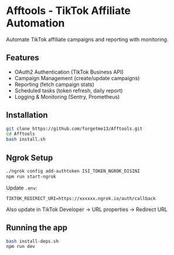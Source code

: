 # Afftools - TikTok Affiliate Automation

Automate TikTok affiliate campaigns and reporting with monitoring.

## Features

- OAuth2 Authentication (TikTok Business API)
- Campaign Management (create/update campaigns)
- Reporting (fetch campaign stats)
- Scheduled tasks (token refresh, daily report)
- Logging & Monitoring (Sentry, Prometheus)

## Installation

```bash
git clone https://github.com/forgetme13/Afftools.git
cd Afftools
bash install.sh
```

## Ngrok Setup

```bash
./ngrok config add-authtoken ISI_TOKEN_NGROK_DISINI
npm run start-ngrok
```

Update `.env`:

```env
TIKTOK_REDIRECT_URI=https://xxxxxx.ngrok.io/auth/callback
```

Also update in TikTok Developer → URL properties → Redirect URL

## Running the app

```bash
bash install-deps.sh
npm run dev
```

